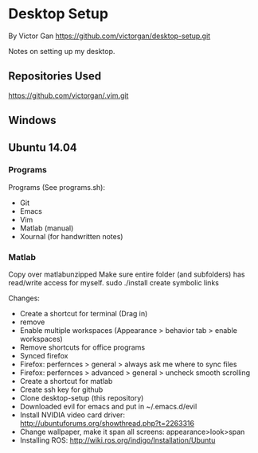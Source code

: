 # Desktop Setup
By Victor Gan
https://github.com/victorgan/desktop-setup.git

Notes on setting up my desktop.

## Repositories Used
https://github.com/victorgan/.vim.git

## Windows

## Ubuntu 14.04

### Programs
Programs (See programs.sh):
- Git
- Emacs
- Vim
- Matlab (manual)
- Xournal (for handwritten notes)

### Matlab
Copy over matlabunzipped
Make sure entire folder (and subfolders) has read/write access for myself.
sudo ./install
create symbolic links


Changes:
- Create a shortcut for terminal (Drag in)
- remove 
- Enable multiple workspaces (Appearance > behavior tab > enable workspaces)
- Remove shortcuts for office programs
- Synced firefox
- Firefox: perfernces > general > always ask me where to sync files
- Firefox: perfernces > advanced > general > uncheck smooth scrolling
- Create a shortcut for matlab
- Create ssh key for github
- Clone desktop-setup (this repository)
- Downloaded evil for emacs and put in ~/.emacs.d/evil
- Install NVIDIA video card driver:
  http://ubuntuforums.org/showthread.php?t=2263316
- Change wallpaper, make it span all screens: appearance>look>span
- Installing ROS: http://wiki.ros.org/indigo/Installation/Ubuntu
